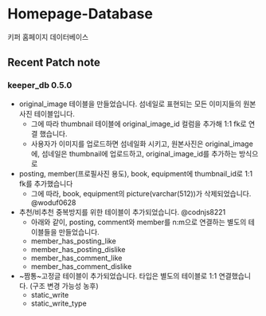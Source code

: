 

# Homepage-Database

키퍼 홈페이지 데이터베이스

## Recent Patch note
### keeper_db 0.5.0
- original_image 테이블을 만들었습니다. 섬네일로 표현되는 모든 이미지들의 원본 사진 테이블입니다.
    - 그에 따라 thumbnail 테이블에 original_image_id 컬럼을 추가해 1:1 fk로 연결 했습니다.
    - 사용자가 이미지를 업로드하면 섬네일화 시키고, 원본사진은 original_image에, 섬네일은 thumbnail에 업로드하고, original_image_id를 추가하는 방식으로
- posting, member(프로필사진 용도), book, equipment에 thumbnail_id로 1:1 fk를 추가했습니다
    - 그에 따라, book, equipment의 picture(varchar(512))가 삭제되었습니다. @woduf0628 
- 추천/비추천 중복방지를 위한 테이블이 추가되었습니다. @codnjs8221 
    - 아래와 같이, posting, comment와 member를 n:m으로 연결하는 별도의 테이블들을 만들었습니다.
    - member_has_posting_like
    - member_has_posting_dislike
    - member_has_comment_like
    - member_has_comment_dislike
- ~짬통~고정글 테이블이 추가되었습니다. 타입은 별도의 테이블로 1:1 연결했습니다. (구조 변경 가능성 농후)
    - static_write
    - static_write_type